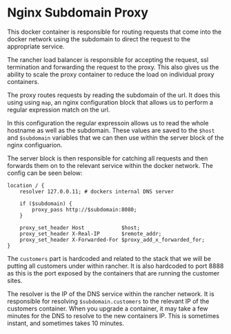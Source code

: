 # Nginx Subdomain Proxy

This docker container is responsible for routing requests that come into the docker network using the subdomain to direct the request to the appropriate service.

The rancher load balancer is responsible for accepting the request, ssl termination and forwarding the request to the proxy. This also gives us the ability to
scale the proxy container to reduce the load on individual proxy containers. 

The proxy routes requests by reading the subdomain of the url. It does this using using `map`, an nginx configuration block that allows us to perform a regular expression match on the url.

In this configuration the regular expressoin allows us to read the whole hostname as well as the
subdomain. These values are saved to the `$host` and `$subdomain` variables that we can then use within the server block of the nginx configuarion.

The server block is then responsible for catching all requests and then forwards them on to the relevant service within the docker network. The config can be seen below:

```
location / {
    resolver 127.0.0.11; # dockers internal DNS server
    
    if ($subdomain) {
        proxy_pass http://$subdomain:8080;
    }
    
    proxy_set_header Host            $host;
    proxy_set_header X-Real-IP       $remote_addr;
    proxy_set_header X-Forwarded-For $proxy_add_x_forwarded_for;
}
```

The `customers` part is hardcoded and related to the stack that we will be putting all customers under within rancher. It is also hardcoded to port 8888 as this is the port exposed by the containers that are running the customer sites.

The resolver is the IP of the DNS service within the rancher network. It is responsible for resolving `$subdomain.customers` to the relevant IP of the customers container. When you upgrade a container, it may take a few minutes for the DNS to resolve to the new containers IP. This is sometimes instant, and sometimes takes 10 minutes.

